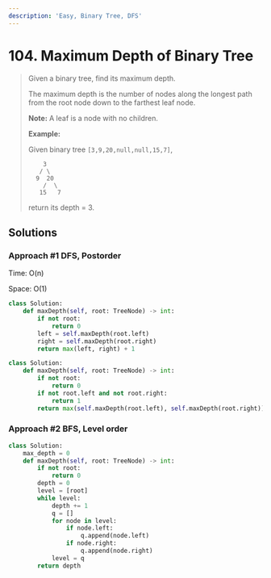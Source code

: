 ```yaml
---
description: 'Easy, Binary Tree, DFS'
---
```


# 104. Maximum Depth of Binary Tree

> Given a binary tree, find its maximum depth.
>
> The maximum depth is the number of nodes along the longest path from the root node down to the farthest leaf node.
>
> **Note:** A leaf is a node with no children.
>
> **Example:**
>
> Given binary tree `[3,9,20,null,null,15,7]`,
>
> ```text
>     3
>    / \
>   9  20
>     /  \
>    15   7
> ```
>
> return its depth = 3.

## Solutions

### Approach \#1 DFS, Postorder

Time: O\(n\)

Space: O\(1\)

```python
class Solution:
    def maxDepth(self, root: TreeNode) -> int:
        if not root:
            return 0
        left = self.maxDepth(root.left)
        right = self.maxDepth(root.right)
        return max(left, right) + 1
```

```python
class Solution:
    def maxDepth(self, root: TreeNode) -> int:
        if not root:
            return 0
        if not root.left and not root.right:
            return 1
        return max(self.maxDepth(root.left), self.maxDepth(root.right)) + 1
```

### Approach \#2 BFS, Level order

```python
class Solution:
    max_depth = 0
    def maxDepth(self, root: TreeNode) -> int:
        if not root:
            return 0
        depth = 0
        level = [root]
        while level:
            depth += 1
            q = []
            for node in level:
                if node.left:
                    q.append(node.left)
                if node.right:
                    q.append(node.right)
            level = q
        return depth
```

